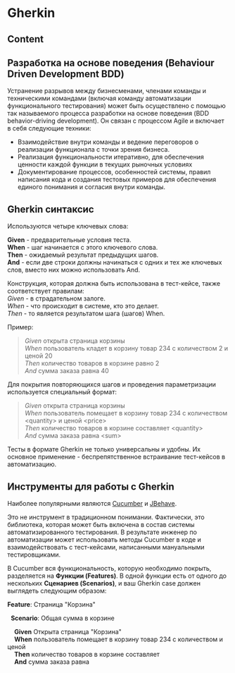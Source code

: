 # Gherkin

## Content

## Разработка на основе поведения (Behaviour Driven Development BDD)

Устранение разрывов между бизнесменами, членами команды и техническими командами (включая команду автоматизации функционального тестирования) может быть осуществлено с помощью так называемого процесса разработки на основе поведения (BDD behavior-driving development). Он связан с процессом Agile и включает в себя следующие техники:
* Взаимодействие внутри команды и ведение переговоров о реализации функционала с точки зрения бизнеса.
* Реализация функциональности итеративно, для обеспечения ценности каждой функции в текущих рыночных условиях
* Документирование процессов, особенностей системы, правил написания кода и создания тестовых примеров для обеспечения единого понимания и согласия внутри команды.

## Gherkin синтаксис

Используются четыре ключевых слова:

**Given** - предварительные условия теста.  
**When** - шаг начинается с этого ключевого слова.  
**Then** - ожидаемый результат предыдущих шагов.  
**And** - если две строки должны начинаться с одних и тех же ключевых слов, вместо них можно использовать And.
 
Конструкция, которая должна быть использована в тест-кейсе, также соответствует правилам:  
*Given* - в страдательном залоге.  
*When* - что происходит в системе, кто это делает.  
*Then* - то является результатом шага (шагов) When.  

Пример:

> *Given* открыта страница корзины  
> *When* пользователь кладет в корзину товар 234 с количеством 2 и ценой 20  
> *Then* количество товаров в корзине равно 2  
> *And* сумма заказа равна 40

Для покрытия повторяющихся шагов и проведения параметризации используется специальный формат:

> *Given* открыта страница корзины  
> *When* пользователь помещает в корзину товар 234 с количеством \<quantity\> и ценой \<price\>  
> *Then* количество товаров в корзине составляет \<quantity\>  
> *And* сумма заказа равна \<sum\>

Тесты в формате Gherkin не только универсальны и удобны. Их основное применение - беспрепятственное встраивание тест-кейсов в автоматизацию.

## Инструменты для работы с Gherkin

Наиболее популярными являются [Cucumber](https://cucumber.io/) и [JBehave](https://jbehave.org/). 

Это не инструмент в традиционном понимании. Фактически, это библиотека, которая может быть включена в состав системы автоматизированного тестирования. В результате инженер по автоматизации может использовать методы Cucumber в коде и взаимодействовать с тест-кейсами, написанными мануальными тестировщиками.

В Cucumber вся функциональность, которую необходимо покрыть, разделяется на **Функции (Features)**. В одной функции есть от одного до нескольких **Сценариев (Scenarios)**, и ваш Gherkin case должен выглядеть следующим образом: 

**Feature**: Страница "Корзина" 

&nbsp; **Scenario**: Общая сумма в корзине

&nbsp; &nbsp; **Given** Открыта страница "Корзина"  
&nbsp; &nbsp; **When** пользователь помещает в корзину товар 234 с количеством <quantity> и ценой <price>  
&nbsp; &nbsp; **Then** количество товаров в корзине составляет <quantity>  
&nbsp; &nbsp; **And** сумма заказа равна <sum>
		